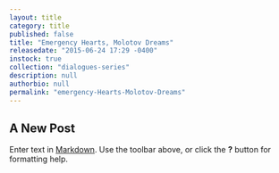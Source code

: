 ```yaml
---
layout: title
category: title
published: false
title: "Emergency Hearts, Molotov Dreams"
releasedate: "2015-06-24 17:29 -0400"
instock: true
collection: "dialogues-series"
description: null
authorbio: null
permalink: "emergency-Hearts-Molotov-Dreams"
---
```


## A New Post

Enter text in [Markdown](http://daringfireball.net/projects/markdown/). Use the toolbar above, or click the **?** button for formatting help.
